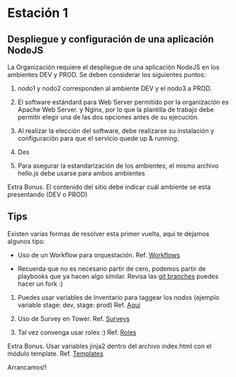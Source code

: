 # Estación 1
## Despliegue y configuración de una aplicación NodeJS

La Organización requiere el despliegue de una aplicación NodeJS en los ambientes DEV y PROD. Se deben considerar los siguientes puntos:

1. nodo1 y nodo2 corresponden al ambiente DEV y el nodo3 a PROD.

2. El software estándard para Web Server permitido por la organización es Apache Web Server. y Nginx, por lo que la plantilla de trabajo debe permitir elegir una de las dos opciones antes de su ejecución.

3. Al realizar la elección del software, debe realizarse su instalación y configuración para que el servicio quede up & running.

4. Des

4. Para asegurar la estandarización de los ambientes, el mismo archivo hello.js debe usarse para ambos ambientes

  Extra Bonus. El contenido del sitio debe indicar cuál ambiente se esta presentando (DEV o PROD)


## Tips

Existen varias formas de resolver esta primer vuelta, aqui te dejamos algunos tips:

- Uso de un Workflow para orquestación.
Ref. [Workflows](https://ansible.github.io/workshops/exercises/ansible_rhel/2.6-workflows/)

- Recuerda que no es necesario partir de cero, podemos partir de playbooks que ya hacen algo similar. Revisa las [git branches](https://ansible.github.io/workshops/exercises/ansible_rhel/2.6-workflows/)  puedes hacer un fork :)

1. Puedes usar variables de Inventario para taggear los nodos (ejemplo variable stage: dev, stage: prod)
Ref. [Aqui](https://ansible.github.io/workshops/exercises/ansible_rhel/2.7-wrap/)

2. Uso de Survey en Tower. Ref. [Surveys](https://ansible.github.io/workshops/exercises/ansible_rhel/2.4-surveys/)

3. Tal vez convenga usar roles :) Ref. [Roles](https://ansible.github.io/workshops/exercises/ansible_rhel/1.7-role/)

Extra Bonus. Usar variables jinja2 dentro del archivo index.html con el módulo template. Ref. [Templates](https://ansible.github.io/workshops/exercises/ansible_rhel/1.6-templates/)

Arrancamos!!
